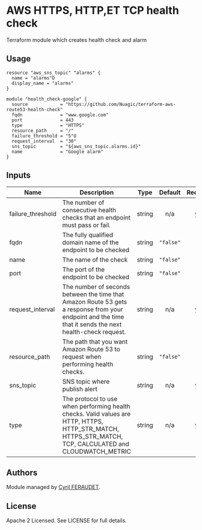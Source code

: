 # AWS HTTPS, HTTP,ET TCP health check

Terraform module which creates health check and alarm

## Usage

```hcl
resource "aws_sns_topic" "alarms" {
  name = "alarms"D
  display_name = "alarms"
}

module "health_check-google" {
  source            = "https://github.com/Nuagic/terraform-aws-route53-health-check"
  fqdn              = "www.google.com"
  port              = 443
  type              = "HTTPS"
  resource_path     = "/"
  failure_threshold = "5"U
  request_interval  = "30"
  sns_topic         = "${aws_sns_topic.alarms.id}"
  name              = "Google alarm"
}
```


## Inputs

| Name | Description | Type | Default | Required |
|------|-------------|:----:|:-----:|:-----:|
| failure\_threshold | The number of consecutive health checks that an endpoint must pass or fail. | string | n/a | yes |
| fqdn | The fully qualified domain name of the endpoint to be checked | string | `"false"` | no |
| name | The name of the check | string | `"false"` | no |
| port | The port of the endpoint to be checked | string | `"false"` | no |
| request\_interval | The number of seconds between the time that Amazon Route 53 gets a response from your endpoint and the time that it sends the next health-check request. | string | n/a | yes |
| resource\_path | The path that you want Amazon Route 53 to request when performing health checks. | string | `"false"` | no |
| sns\_topic | SNS topic where publish alert | string | n/a | yes |
| type | The protocol to use when performing health checks. Valid values are HTTP, HTTPS, HTTP_STR_MATCH, HTTPS_STR_MATCH, TCP, CALCULATED and CLOUDWATCH_METRIC | string | n/a | yes |

## Authors

Module managed by [Cyril FERAUDET](https://github.com/Nuagic).

## License

Apache 2 Licensed. See LICENSE for full details.
